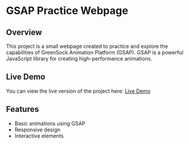 # GSAP Practice Webpage

## Overview
This project is a small webpage created to practice and explore the capabilities of GreenSock Animation Platform (GSAP). GSAP is a powerful JavaScript library for creating high-performance animations.

## Live Demo
You can view the live version of the project here: [Live Demo](https://lasse-rodal.github.io/gsap-testing/)

## Features
- Basic animations using GSAP
- Responsive design
- Interactive elements
